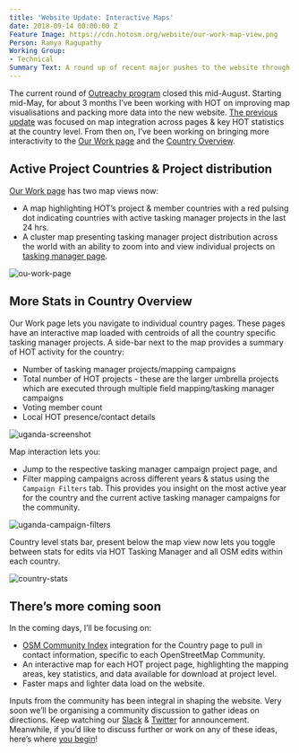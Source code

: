 ```yaml
---
title: 'Website Update: Interactive Maps'
date: 2018-09-14 00:00:00 Z
Feature Image: https://cdn.hotosm.org/website/our-work-map-view.png
Person: Ramya Ragupathy
Working Group:
- Technical
Summary Text: A round up of recent major pushes to the website through Outreachy.
---
```


The current round of [Outreachy program](https://www.hotosm.org/updates/welcoming-summer-work-on-open-source-tools-through-outreachy-and-google-summer-of-code/) closed this mid-August. Starting mid-May, for about 3 months I’ve been working with HOT on improving map visualisations and packing more data into the new website. [The previous update](https://www.hotosm.org/updates/powering-our-maps-with-data/) was focused on map integration across pages & key HOT statistics at the country level. From then on, I’ve been working on bringing more interactivity to the [Our Work page](https://www.hotosm.org/our-work) and the [Country Overview](https://www.hotosm.org/where-we-work/uganda/).  


## Active Project Countries & Project distribution

[Our Work page](https://www.hotosm.org/our-work) has two map views now:


- A map highlighting HOT’s project & member countries with a red pulsing dot indicating countries with active tasking manager projects in the last 24 hrs.
- A cluster map presenting tasking manager project distribution across the world with an ability to zoom into and view individual projects on [tasking manager page](http://tasks.hotosm.org).


![ou-work-page](https://d2mxuefqeaa7sj.cloudfront.net/s_39F3C0903840B3812C9E8B2BBB1A07BB5BF51CB7140E96FE99950467588D46E3_1536913037411_our-work.gif)

## More Stats in Country Overview

Our Work page lets you navigate to individual country pages. These pages have an interactive map loaded with centroids of all the country specific tasking manager projects. A side-bar next to the map provides a summary of HOT activity for the country: 


- Number of tasking manager projects/mapping campaigns 
- Total number of HOT projects - these are the larger umbrella projects which are executed through multiple field mapping/tasking manager campaigns 
- Voting member count
- Local HOT presence/contact details


![uganda-screenshot](https://d2mxuefqeaa7sj.cloudfront.net/s_39F3C0903840B3812C9E8B2BBB1A07BB5BF51CB7140E96FE99950467588D46E3_1536913248235_image.png)


Map interaction lets you:

  - Jump to the respective tasking manager campaign project page, and
  - Filter mapping campaigns across different years & status using the `Campaign Filters` tab. This provides you insight on the most active year for the country and the current active tasking manager campaigns for the community.


![uganda-campaign-filters](https://d2mxuefqeaa7sj.cloudfront.net/s_39F3C0903840B3812C9E8B2BBB1A07BB5BF51CB7140E96FE99950467588D46E3_1536913553892_country-filters.gif)


Country level stats bar, present below the map view now lets you toggle between stats for edits via HOT Tasking Manager and all OSM edits within each country.


![country-stats](https://d2mxuefqeaa7sj.cloudfront.net/s_39F3C0903840B3812C9E8B2BBB1A07BB5BF51CB7140E96FE99950467588D46E3_1536913381234_country-stats.gif)

## There’s more coming soon

In the coming days, I’ll be focusing on:

  - [OSM Community Index](https://github.com/osmlab/osm-community-index) integration for the Country page to pull in contact information, specific to each OpenStreetMap Community.
  - An interactive map for each HOT project page, highlighting the mapping areas, key statistics, and data available for download at project level.
  - Faster maps and lighter data load on the website.

Inputs from the community has been integral in shaping the website.  Very soon we’ll be organising a community discussion to gather ideas on directions. Keep watching our [Slack](http://hotosm.slack.com) & [Twitter](https://twitter.com/hotosm) for announcement. Meanwhile, if you’d like to discuss further or work on any of these ideas, here’s where [you begin](https://github.com/hotosm/hotosm-website/issues)! 






